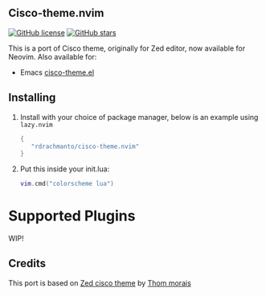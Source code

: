 ## Cisco-theme.nvim 
[![GitHub license](https://img.shields.io/github/license/rdrachmanto/cisco-theme.nvim)](https://github.com/rdrachmanto/cisco-theme.nvim/blob/main/LICENSE) [![GitHub stars](https://img.shields.io/github/stars/rdrachmanto/cisco-theme.nvim.svg)](https://github.com/rdrachmanto/cisco-theme.nvim/stargazers)

This is a port of Cisco theme, originally for Zed editor, now available for Neovim. Also available for:

- Emacs [cisco-theme.el](https://github.com/rdrachmanto/cisco-theme.el)

## Installing

1. Install with your choice of package manager, below is an example using `lazy.nvim`

   ```lua
   {
      "rdrachmanto/cisco-theme.nvim"
   }
   ```

2. Put this inside your init.lua:

   ```lua
   vim.cmd("colorscheme lua")
   ```

# Supported Plugins

WIP!

## Credits

This port is based on [Zed cisco theme](https://github.com/thommorais/zed-cisco-theme) by [Thom morais](https://github.com/thommorais)
